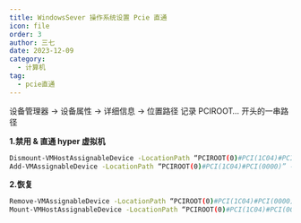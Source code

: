 ```yaml
---
title: WindowsSever 操作系统设置 Pcie 直通
icon: file
order: 3
author: 三七
date: 2023-12-09
category:
  - 计算机
tag:
  - pcie直通
---
```


<!-- more --> 
设备管理器 -> 设备属性 -> 详细信息 -> 位置路径
记录 PCIROOT… 开头的一串路径

**1.禁用 & 直通 hyper 虚拟机**
```sh
Dismount-VMHostAssignableDevice -LocationPath “PCIROOT(0)#PCI(1C04)#PCI(0000)” -Force
Add-VMAssignableDevice -LocationPath “PCIROOT(0)#PCI(1C04)#PCI(0000)” -VMName “ikuai”
```
**2.恢复**
```sh
Remove-VMAssignableDevice -LocationPath “PCIROOT(0)#PCI(1C04)#PCI(0000)” -VMName “ikuai”
Mount-VMHostAssignableDevice -LocationPath “PCIROOT(0)#PCI(1C04)#PCI(0000)”
```

